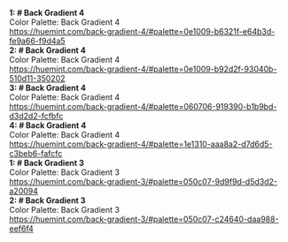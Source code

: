 **1: # Back Gradient 4**<br>
Color Palette: Back Gradient 4<br>
https://huemint.com/back-gradient-4/#palette=0e1009-b6321f-e64b3d-fe9a66-f9d4a5<br>
**2: # Back Gradient 4**<br>
Color Palette: Back Gradient 4<br>
https://huemint.com/back-gradient-4/#palette=0e1009-b92d2f-93040b-510d11-350202<br>
**3: # Back Gradient 4**<br>
Color Palette: Back Gradient 4<br>
https://huemint.com/back-gradient-4/#palette=060706-919390-b1b9bd-d3d2d2-fcfbfc<br>
**4: # Back Gradient 4**<br>
Color Palette: Back Gradient 4<br>
https://huemint.com/back-gradient-4/#palette=1e1310-aaa8a2-d7d6d5-c3beb6-fafcfc<br>
**1: # Back Gradient 3**<br>
Color Palette: Back Gradient 3<br>
https://huemint.com/back-gradient-3/#palette=050c07-9d9f9d-d5d3d2-a20094<br>
**2: # Back Gradient 3**<br>
Color Palette: Back Gradient 3<br>
https://huemint.com/back-gradient-3/#palette=050c07-c24640-daa988-eef6f4<br>

